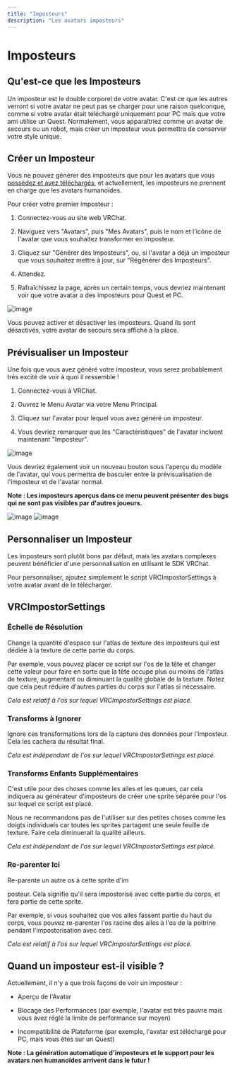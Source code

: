 ```yaml
---
title: "Imposteurs"
description: "Les avatars imposteurs"
---
```


# Imposteurs
## Qu'est-ce que les Imposteurs
Un imposteur est le double corporel de votre avatar. C'est ce que les autres verront si votre avatar ne peut pas se charger pour une raison quelconque, comme si votre avatar était téléchargé uniquement pour PC mais que votre ami utilise un Quest. Normalement, vous apparaîtriez comme un avatar de secours ou un robot, mais créer un imposteur vous permettra de conserver votre style unique.

## Créer un Imposteur
Vous ne pouvez générer des imposteurs que pour les avatars que vous [possédez et avez téléchargés](/avatars/creating-your-first-avatar), et actuellement, les imposteurs ne prennent en charge que les avatars humanoïdes.

Pour créer votre premier imposteur :

1. Connectez-vous au site web VRChat.

2. Naviguez vers "Avatars", puis "Mes Avatars", puis le nom et l'icône de l'avatar que vous souhaitez transformer en imposteur.

3. Cliquez sur "Générer des Imposteurs", ou, si l'avatar a déjà un imposteur que vous souhaitez mettre à jour, sur "Régénérer des Imposteurs".

4. Attendez.

5. Rafraîchissez la page, après un certain temps, vous devriez maintenant voir que votre avatar a des imposteurs pour Quest et PC.

![image](/img/avatars/impostors/generation.png)

 Vous pouvez activer et désactiver les imposteurs. Quand ils sont désactivés, votre avatar de secours sera affiché à la place.


## Prévisualiser un Imposteur
Une fois que vous avez généré votre imposteur, vous serez probablement très excité de voir à quoi il ressemble !

1. Connectez-vous à VRChat.

2. Ouvrez le Menu Avatar via votre Menu Principal.

3. Cliquez sur l'avatar pour lequel vous avez généré un imposteur.

4. Vous devriez remarquer que les "Caractéristiques" de l'avatar incluent maintenant "Imposteur". 

![image](/img/avatars/impostors/features-row.png)

Vous devriez également voir un nouveau bouton sous l'aperçu du modèle de l'avatar, qui vous permettra de basculer entre la prévisualisation de l'imposteur et de l'avatar normal.

**Note : Les imposteurs aperçus dans ce menu peuvent présenter des bugs qui ne sont pas visibles par d'autres joueurs.**

![image](/img/avatars/impostors/preview-avatar.png)
![image](/img/avatars/impostors/preview-impostor.png)

## Personnaliser un Imposteur
Les imposteurs sont plutôt bons par défaut, mais les avatars complexes peuvent bénéficier d'une personnalisation en utilisant le SDK VRChat.

Pour personnaliser, ajoutez simplement le script VRCImpostorSettings à votre avatar avant de le télécharger.

## VRCImpostorSettings

### Échelle de Résolution
Change la quantité d'espace sur l'atlas de texture des imposteurs qui est dédiée à la texture de cette partie du corps. 

Par exemple, vous pouvez placer ce script sur l'os de la tête et changer cette valeur pour faire en sorte que la tête occupe plus ou moins de l'atlas de texture, augmentant ou diminuant la qualité globale de la texture. Notez que cela peut réduire d'autres parties du corps sur l'atlas si nécessaire. 

_Cela est relatif à l'os sur lequel VRCImpostorSettings est placé._

### Transforms à Ignorer
Ignore ces transformations lors de la capture des données pour l'imposteur. Cela les cachera du résultat final.

_Cela est indépendant de l'os sur lequel VRCImpostorSettings est placé._

### Transforms Enfants Supplémentaires
C'est utile pour des choses comme les ailes et les queues, car cela indiquera au générateur d'imposteurs de créer une sprite séparée pour l'os sur lequel ce script est placé.

Nous ne recommandons pas de l'utiliser sur des petites choses comme les doigts individuels car toutes les sprites partagent une seule feuille de texture. Faire cela diminuerait la qualité ailleurs.

_Cela est indépendant de l'os sur lequel VRCImpostorSettings est placé._

### Re-parenter Ici
Re-parente un autre os à cette sprite d'im

posteur. Cela signifie qu'il sera impostorisé avec cette partie du corps, et fera partie de cette sprite.

Par exemple, si vous souhaitez que vos ailes fassent partie du haut du corps, vous pouvez re-parenter l'os racine des ailes à l'os de la poitrine pendant l'impostorisation avec ceci.

_Cela est relatif à l'os sur lequel VRCImpostorSettings est placé._

## Quand un imposteur est-il visible ?
Actuellement, il n'y a que trois façons de voir un imposteur :

- Aperçu de l'Avatar

- Blocage des Performances (par exemple, l'avatar est très pauvre mais vous avez réglé la limite de performance sur moyen)

- Incompatibilité de Plateforme (par exemple, l'avatar est téléchargé pour PC, mais vous êtes sur un Quest)

**Note : La génération automatique d'imposteurs et le support pour les avatars non humanoïdes arrivent dans le futur !**